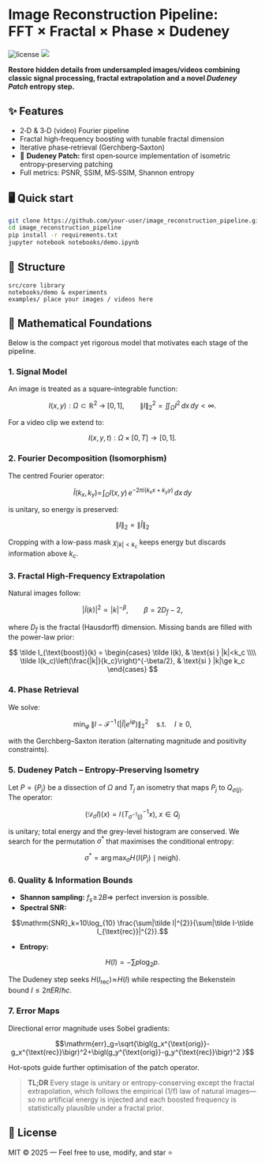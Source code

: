 # Image Reconstruction Pipeline: FFT × Fractal × Phase × Dudeney

<img src="https://img.shields.io/badge/License-MIT-green" alt="license"/>
<img src="https://img.shields.io/badge/Python-3.9%2B-blue"/>

**Restore hidden details from undersampled images/videos combining classic signal processing, fractal extrapolation and a novel _Dudeney Patch_ entropy step.**

## ✨ Features
- 2‑D & 3‑D (video) Fourier pipeline
- Fractal high‑frequency boosting with tunable fractal dimension
- Iterative phase‑retrieval (Gerchberg–Saxton)
- 🚀 **Dudeney Patch:** first open‑source implementation of isometric entropy‑preserving patching
- Full metrics: PSNR, SSIM, MS‑SSIM, Shannon entropy

## 🖥️ Quick start
```bash
git clone https://github.com/your‑user/image_reconstruction_pipeline.git
cd image_reconstruction_pipeline
pip install -r requirements.txt
jupyter notebook notebooks/demo.ipynb
```

## 📂 Structure
```
src/core library
notebooks/demo & experiments
examples/ place your images / videos here
```

## 📐 Mathematical Foundations

Below is the compact yet rigorous model that motivates each stage of the pipeline.

### 1. Signal Model
An image is treated as a square–integrable function:
```math
I(x,y) : \Omega \subset \mathbb{R}^{2}\;\to\;[0,1],\qquad
\lVert I\rVert_2^2=\iint_\Omega I^2\,dx\,dy<\infty .
```
For a video clip we extend to:
```math
I(x,y,t):\Omega\times[0,T]\to[0,1].
```

### 2. Fourier Decomposition (Isomorphism)
The centred Fourier operator:

```math
\tilde I(k_x,k_y)=\!\int_\Omega I(x,y)\,e^{-2\pi i(k_xx+k_yy)}\,dx\,dy
```
is unitary, so energy is preserved:

```math
\lVert I\rVert_2=\lVert\tilde I\rVert_2
```
Cropping with a low-pass mask $\chi_{|k|<k_c}$ keeps energy but discards information above $k_c$.

### 3. Fractal High-Frequency Extrapolation
Natural images follow:
```math
|\tilde I(k)|^2\propto|k|^{-\beta},\qquad\beta=2D_f-2,
```
where $D_f$ is the fractal (Hausdorff) dimension.
Missing bands are filled with the power-law prior:


$$
\tilde I_{\text{boost}}(k) =
\begin{cases}
\tilde I(k), & \text{si } |k|<k_c \\\\
\tilde I(k_c)\left(\frac{|k|}{k_c}\right)^{-\beta/2}, & \text{si } |k|\ge k_c
\end{cases}
$$

### 4. Phase Retrieval
We solve:
```math
\min_\varphi\;\bigl\lVert I-\mathcal{F}^{-1}\!\bigl(|\tilde I|e^{i\varphi}\bigr)\bigr\rVert_2^2
\quad\text{s.t.}\quad I\ge0,
```
with the Gerchberg–Saxton iteration (alternating magnitude and positivity constraints).

### 5. Dudeney Patch – Entropy-Preserving Isometry
Let $P=\{P_j\}$ be a dissection of $\Omega$ and $T_j$ an isometry that maps $P_j$ to $Q_{\sigma(j)}$. The operator:
```math
(\mathcal{D}_\sigma I)(x)=I\!\bigl(T_{\sigma^{-1}(j)}^{-1}x\bigr),\;x\in Q_j
```
is unitary; total energy and the grey-level histogram are conserved.
We search for the permutation $\sigma^{\ast}$ that maximises the conditional entropy:
```math
\sigma^{\ast}=\arg\max_\sigma H\!\bigl(I(P_j)\mid\text{neigh}\bigr).
```

### 6. Quality & Information Bounds

* **Shannon sampling:** $f_s\!\ge\!2B\Rightarrow$ perfect inversion is possible.
* **Spectral SNR:**
```math
\mathrm{SNR}_k=10\log_{10}
\frac{\sum|\tilde I|^{2}}{\sum|\tilde I-\tilde I_{\text{rec}}|^{2}}.
```


* **Entropy:**
```math
H(I)=-\sum p\log_2p.
```
The Dudeney step seeks $H(I_{\text{rec}})\!\approx\!H(I)$ while respecting the Bekenstein bound $I\le 2\pi ER/\hbar c$.

### 7. Error Maps

Directional error magnitude uses Sobel gradients:
```math
\mathrm{err}_g=\sqrt{\bigl(g_x^{\text{orig}}-g_x^{\text{rec}}\bigr)^2+\bigl(g_y^{\text{orig}}-g_y^{\text{rec}}\bigr)^2 }
```

Hot-spots guide further optimisation of the patch operator.

> **TL;DR**  Every stage is unitary or entropy-conserving except the
fractal extrapolation, which follows the empirical \(1/f\) law of natural
images—so no artificial energy is injected and each boosted frequency is
statistically plausible under a fractal prior.



## 📜 License
MIT © 2025 — Feel free to use, modify, and star ⭐
